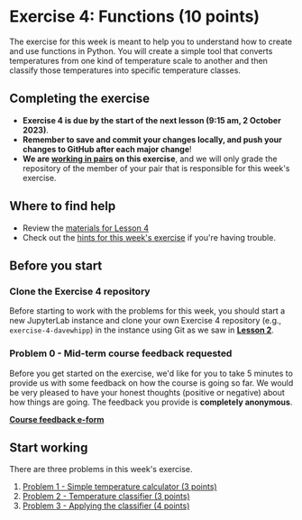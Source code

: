 # Exercise 4: Functions (10 points)

The exercise for this week is meant to help you to understand how to create and use functions in Python.
You will create a simple tool that converts temperatures from one kind of temperature scale to another and then classify those temperatures into specific temperature classes.

## Completing the exercise

- **Exercise 4 is due by the start of the next lesson (9:15 am, 2 October 2023)**.
- **Remember to save and commit your changes locally, and push your changes to GitHub after each major change**!
- **We are [working in pairs](https://geo-python-site.readthedocs.io/en/latest/lessons/L2/why-pairs.html) on this exercise**, and we will only grade the repository of the member of your pair that is responsible for this week's exercise.

## Where to find help

- Review the [materials for Lesson 4](https://geo-python-site.readthedocs.io/en/latest/lessons/L4/overview.html)
- Check out the [hints for this week's exercise](https://geo-python-site.readthedocs.io/en/latest/lessons/L4/exercise-4.html#exercise-4-hints) if you're having trouble.

## Before you start

### Clone the Exercise 4 repository

Before starting to work with the problems for this week, you should start a new JupyterLab instance and clone your own Exercise 4 repository (e.g., `exercise-4-davewhipp`) in the instance using Git as we saw in [**Lesson 2**](https://geo-python-site.readthedocs.io/en/latest/lessons/L2/git-basics.html#clone-a-repository-from-github).

### Problem 0 - Mid-term course feedback requested

Before you get started on the exercise, we'd like for you to take 5 minutes to provide us with some feedback on how the course is going so far. We would be very pleased to have your honest thoughts (positive or negative) about how things are going. The feedback you provide is **completely anonymous**.

[**Course feedback e-form**](https://elomake.helsinki.fi/lomakkeet/125688/lomake.html)

## Start working

There are three problems in this week's exercise.

1. [Problem 1 - Simple temperature calculator (3 points)](Exercise-4-problem-1.ipynb)
2. [Problem 2 - Temperature classifier (3 points)](Exercise-4-problem-2.ipynb)
3. [Problem 3 - Applying the classifier (4 points)](Exercise-4-problem-3.ipynb)
